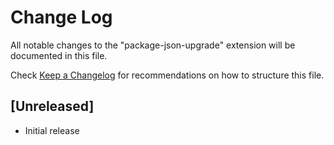 # Change Log

All notable changes to the "package-json-upgrade" extension will be documented in this file.

Check [Keep a Changelog](http://keepachangelog.com/) for recommendations on how to structure this file.

## [Unreleased]

- Initial release